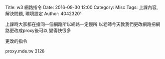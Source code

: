 Title: w3 網路指令
Date: 2016-09-30 12:00
Category: Misc
Tags: 上課內容, 解決問題, 環境設定
Author: 40423201

<!-- PELICAN_END_SUMMARY -->

上課時大家都在搶同一個網路所以網路一定慢所
以老師今天教我們更改網路把網路更改成proxy後可以
變得快很多

更改的指令

proxy.mde.tw 3128